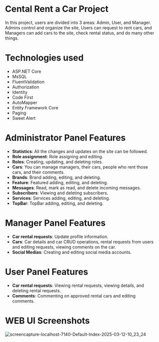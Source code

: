 # Cental Rent a Car Project
In this project, users are divided into 3 areas: Admin, User, and Manager. Admins control and organize the site, Users can request to rent cars, and Managers can add cars to the site, check rental status, and do many other things.

# Technologies used
 * ASP.NET Core
 * MsSQL
 * FluentValidation
 * Authorization
 * Identity
 * Code First
 * AutoMapper
 * Entity Framework Core
 * Paging
 * Sweet Alert
   
# Administrator Panel Features
  * __Statistics__: All the changes and updates on the site can be followed.
  * __Role assignment__: Role assigning and editing.
  * __Roles__: Creating, updating, and deleting roles.
  * __Cars__: You can manage managers, their cars, people who rent those cars, and their comments.
  * __Brands__: Brand adding, editing, and deleting.
  * __Feature__: Featured adding, editing, and deleting.
  * __Messages__: Read, mark as read, and delete incoming messages.
  * __Subscribers__: Viewing and deleting subscribers.
  * __Services__: Services adding, editing, and deleting.
  * __TopBar__: TopBar adding, editing, and deleting.

# Manager Panel Features
* __Car rental requests__: Update profile information.
* __Cars__: Car details and car CRUD operations, rental requests from users and editing requests, viewing comments on the car.
* __Social Medias__: Creating and editing social media accounts.
  
# User Panel Features
* __Car rental requests__: Viewing rental requests, viewing details, and deleting rental requests.
* __Comments__: Commenting on approved rental cars and editing comments.


# WEB UI Screenshots
![screencapture-localhost-7140-Default-Index-2025-03-12-10_23_24](https://github.com/user-attachments/assets/c922757b-9d83-4cb4-a699-6fa47a5628ce)
